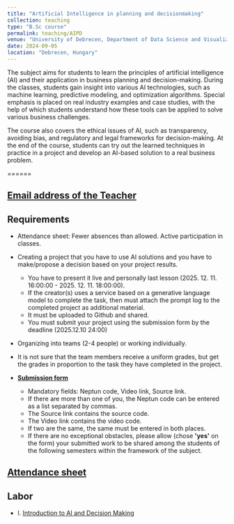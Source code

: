 ```yaml
---
title: "Artificial Intelligence in planning and decisionmaking"
collection: teaching
type: "B.Sc course"
permalink: teaching/AIPD
venue: "University of Debrecen, Department of Data Science and Visualization"
date: 2024-09-05
location: "Debrecen, Hungary"
---
```


The subject aims for students to learn the principles of artificial intelligence (AI) and their application in business planning and decision-making. During the classes, students gain insight into various AI technologies, such as machine learning, predictive modeling, and optimization algorithms. Special emphasis is placed on real industry examples and case studies, with the help of which students understand how these tools can be applied to solve various business challenges.

The course also covers the ethical issues of AI, such as transparency, avoiding bias, and regulatory and legal frameworks for decision-making. At the end of the course, students can try out the learned techniques in practice in a project and develop an AI-based solution to a real business problem.

======

## [Email address of the Teacher](mailto:lakatos.robert@inf.unideb.hu)

## Requirements

- Attendance sheet: Fewer absences than allowed. Active participation in classes.
- Creating a project that you have to use AI solutions and you have to make/propose a decision based on your project results.  
     - You have to present it live and personally last lesson (2025. 12. 11. 16:00:00 - 2025. 12. 11. 18:00:00).
     - If the creator(s) uses a service based on a generative language model to complete the task, then must attach the prompt log to the completed project as additional material.
     - It must be uploaded to Github and shared.
     - You must submit your project using the submission form by the deadline (2025.12.10 24:00)
- Organizing into teams (2-4 people) or working individually.
- It is not sure that the team members receive a uniform grades, but get the grades in proportion to the task they have completed in the project.

- [**Submission form**]()
     - Mandatory fields: Neptun code, Video link, Source link.
     - If there are more than one of you, the Neptun code can be entered as a list separated by commas.
     - The Source link contains the source code.
     - The Video link contains the video code.
     - If two are the same, the same must be entered in both places.
     - If there are no exceptional obstacles, please allow (chose **'yes'** on the form) your submitted work to be shared among the students of the following semesters within the framework of the subject.

## [Attendance sheet](https://forms.cloud.microsoft/Pages/DesignPageV2.aspx?prevorigin=Marketing&origin=NeoPortalPage&subpage=design&id=bsvzSAd4qkmnuBXZjtyus6yEdawyYP1GpsV4-l-IrUdUNFdISVRKRkhGVFAyTU5YMFpWWk00Q0tYQi4u&analysis=false)


## Labor

- I.    [Introduction to AI and Decision Making](../materials/AIPD/labor/I-introduction)
